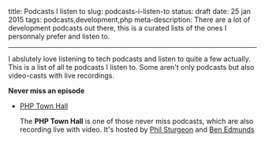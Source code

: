 title: Podcasts I listen to
slug: podcasts-i-listen-to
status: draft
date: 25 jan 2015
tags: podcasts,development,php
meta-description: There are a lot of development podcasts out there, this is a curated lists of the ones I personnaly prefer and listen to.

-------

I abslutely love listening to tech podcasts and listen to quite a few actually. This is a list of all te podcasts I listen to. Some aren't only podcasts but also video-casts with live recordings.


**Never miss an episode**

- [PHP Town Hall](http://phptownhall.com/)

  The **PHP Town Hall** is one of those never miss podcasts, which are also recording live with video. It's hosted by [Phil Sturgeon](https://twitter.com/@philsturgeon) and [Ben Edmunds](https://twitter.com/@benedmunds)